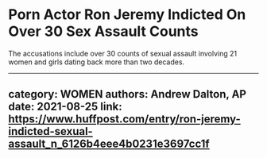 # Porn Actor Ron Jeremy Indicted On Over 30 Sex Assault Counts

The accusations include over 30 counts of sexual assault involving 21 women and girls dating back more than two decades.

---
category: WOMEN
authors: Andrew Dalton, AP
date: 2021-08-25
link: https://www.huffpost.com/entry/ron-jeremy-indicted-sexual-assault_n_6126b4eee4b0231e3697cc1f
---
